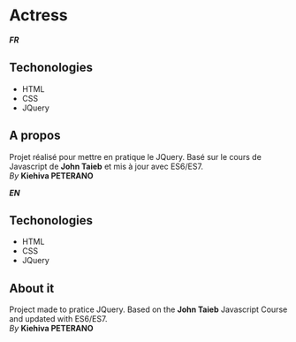 # Actress
***FR***
## Techonologies
- HTML
- CSS
- JQuery

## A propos
Projet réalisé pour mettre en pratique le JQuery. Basé sur le cours de Javascript de **John Taieb** et mis à jour avec ES6/ES7.\
*By*
**Kiehiva PETERANO**


***EN***
## Techonologies
- HTML
- CSS
- JQuery

## About it
Project made to pratice JQuery. Based on the **John Taieb** Javascript Course and updated with ES6/ES7.\
*By*
**Kiehiva PETERANO**